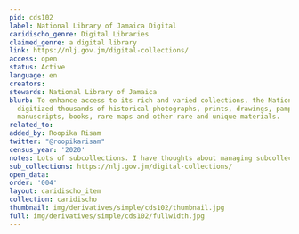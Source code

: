 ```yaml
---
pid: cds102
label: National Library of Jamaica Digital
caridischo_genre: Digital Libraries
claimed_genre: a digital library
link: https://nlj.gov.jm/digital-collections/
access: open
status: Active
language: en
creators:
stewards: National Library of Jamaica
blurb: To enhance access to its rich and varied collections, the National NLJ has
  digitized thousands of historical photographs, prints, drawings, pamphlets, programmes,
  manuscripts, books, rare maps and other rare and unique materials.
related_to:
added_by: Roopika Risam
twitter: "@roopikarisam"
census_year: '2020'
notes: Lots of subcollections. I have thoughts about managing subcollections
sub_collections: https://nlj.gov.jm/digital-collections/
open_data:
order: '004'
layout: caridischo_item
collection: caridischo
thumbnail: img/derivatives/simple/cds102/thumbnail.jpg
full: img/derivatives/simple/cds102/fullwidth.jpg
---
```

